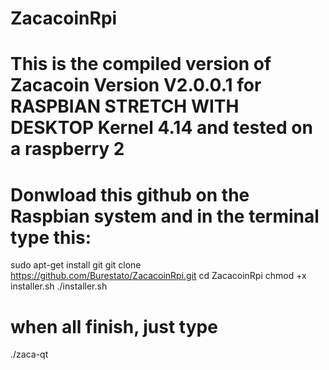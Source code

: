 # ZacacoinRpi

# This is the compiled version of Zacacoin Version V2.0.0.1 for RASPBIAN STRETCH WITH DESKTOP Kernel 4.14 and tested on a raspberry 2

# Donwload this github on the Raspbian system and in the terminal type this:

sudo apt-get install git
git clone https://github.com/Burestato/ZacacoinRpi.git
cd ZacacoinRpi
chmod +x installer.sh
./installer.sh

# when all finish, just type 

./zaca-qt 


